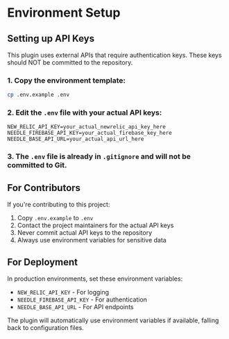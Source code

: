 # Environment Setup

## Setting up API Keys

This plugin uses external APIs that require authentication keys. These keys should NOT be committed to the repository.

### 1. Copy the environment template:
```bash
cp .env.example .env
```

### 2. Edit the `.env` file with your actual API keys:
```
NEW_RELIC_API_KEY=your_actual_newrelic_api_key_here
NEEDLE_FIREBASE_API_KEY=your_actual_firebase_key_here
NEEDLE_BASE_API_URL=your_actual_api_url_here
```

### 3. The `.env` file is already in `.gitignore` and will not be committed to Git.

## For Contributors

If you're contributing to this project:

1. Copy `.env.example` to `.env`
2. Contact the project maintainers for the actual API keys
3. Never commit actual API keys to the repository
4. Always use environment variables for sensitive data

## For Deployment

In production environments, set these environment variables:
- `NEW_RELIC_API_KEY` - For logging
- `NEEDLE_FIREBASE_API_KEY` - For authentication
- `NEEDLE_BASE_API_URL` - For API endpoints

The plugin will automatically use environment variables if available, falling back to configuration files.
